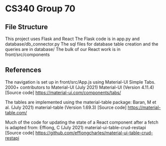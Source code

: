 # CS340 Group 70
## File Structure
This project uses Flask and React
The Flask code is in app.py and database/db_connector.py
The sql files for database table creation and the queries are in database/
The bulk of our React work is in front/src/components

## References
The navigation is set up in front/src/App.js using Material-UI Simple Tabs.
2000+ contributors to Material-UI (July 2021) Material-UI (Version 4.11.4) [Source code] https://material-ui.com/components/tabs/

The tables are implemented using the material-table package:
Baran, M et al. (July 2021) material-table (Version 1.69.3) [Source code] https://material-table.com/

Much of the code for updating the state of a React component after a fetch is adapted from:
Effiong, C (July 2021) material-ui-table-crud-restapi [Source code] https://github.com/effiongcharles/material-ui-table-crud-restapi